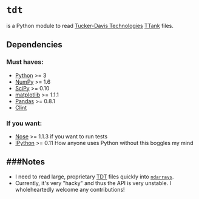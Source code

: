 `tdt`
===
is a Python module to read [Tucker-Davis Technologies](http://www.tdt.com)
[TTank](http://jaewon.mine.nu/jaewon/2010/10/04/how-to-import-tdt-tank-into-matlab)
files.

Dependencies
---
### Must haves:
* [Python](http://python.org) >= 3
* [NumPy](http://numpy.scipy.org) >= 1.6 
* [SciPy](http://scipy.org) >= 0.10 
* [matplotlib](http://matplotlib.sourceforge.net) >= 1.1.1
* [Pandas](http://pandas.pydata.org) >= 0.8.1
* [Clint](https://github.com/kennethreitz/clint)

### If you want:
* [Nose](http://nose.readthedocs.org/en/latest) >= 1.1.3 if you want
  to run tests
* [IPython](http://ipython.org) >= 0.11 How anyone uses Python without this boggles my mind

###Notes
---
* I need to read large, proprietary [TDT](http://www.tdt.com) files quickly into
  [`ndarrays`](http://docs.scipy.org/doc/numpy/reference/arrays.html).
* Currently, it's very "hacky" and thus the API is very unstable. I
  wholeheartedly welcome any contributions!
